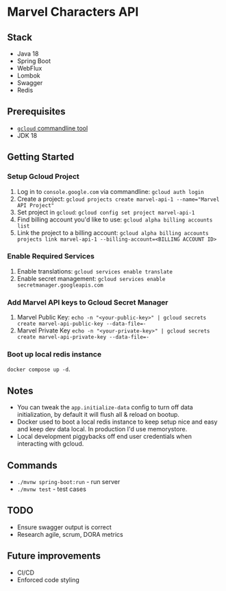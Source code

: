 # Marvel Characters API


## Stack
- Java 18
- Spring Boot
- WebFlux
- Lombok
- Swagger
- Redis

## Prerequisites
- [`gcloud` commandline tool](https://cloud.google.com/sdk/docs/install)
- JDK 18

## Getting Started
### Setup Gcloud Project
1. Log in to `console.google.com` via commandline: `gcloud auth login`
2. Create a project: `gcloud projects create marvel-api-1 --name="Marvel API Project"`
3. Set project in `gcloud`: `gcloud config set project marvel-api-1`
4. Find billing account you'd like to use: `gcloud alpha billing accounts list`
5. Link the project to a billing account: `gcloud alpha billing accounts projects link marvel-api-1 --billing-account=<BILLING ACCOUNT ID>`

### Enable Required Services
1. Enable translations: `gcloud services enable translate`
2. Enable secret management: `gcloud services enable secretmanager.googleapis.com`

### Add Marvel API keys to Gcloud Secret Manager
1. Marvel Public Key: `echo -n "<your-public-key>" | gcloud secrets create marvel-api-public-key --data-file=-`
2. Marvel Private Key `echo -n "<your-private-key>" | gcloud secrets create marvel-api-private-key --data-file=-`

### Boot up local redis instance
`docker compose up -d`.

## Notes
- You can tweak the `app.initialize-data` config to turn off data initialization, by default it will flush all & reload on bootup.
- Docker used to boot a local redis instance to keep setup nice and easy and keep dev data local. In production I'd use memorystore.
- Local development piggybacks off end user credentials when interacting with gcloud.

## Commands
- `./mvnw spring-boot:run` - run server
- `./mvnw test` - test cases

## TODO
- Ensure swagger output is correct
- Research agile, scrum, DORA metrics

## Future improvements
- CI/CD
- Enforced code styling
